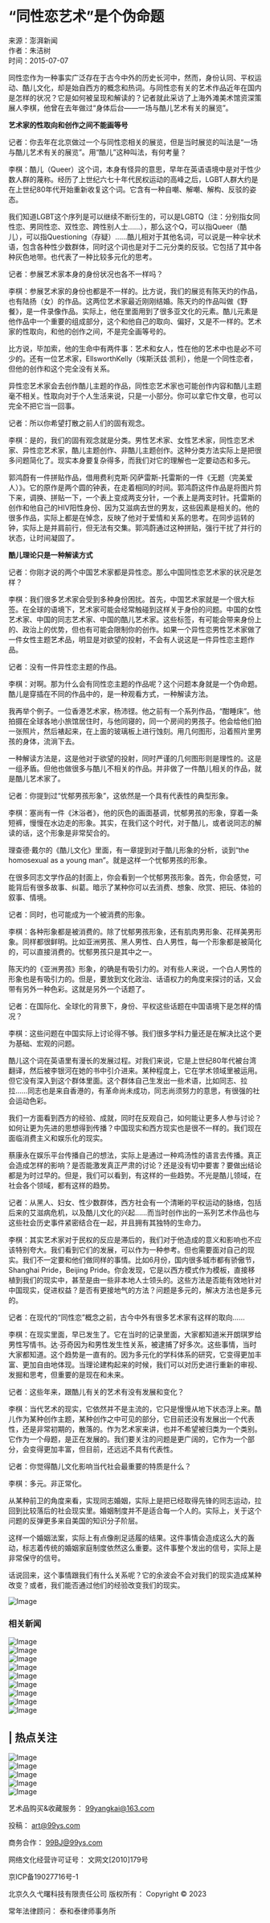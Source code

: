 # “同性恋艺术”是个伪命题 

来源：澎湃新闻  
作者：朱洁树  
时间：2015-07-07  

同性恋作为一种事实广泛存在于古今中外的历史长河中，然而，身份认同、平权运动、酷儿文化，却是始自西方的概念和热词。与同性恋有关的艺术作品近年在国内是怎样的状况？它是如何被呈现和解读的？记者就此采访了上海外滩美术馆资深策展人李棋，他曾在去年做过“身体后台——一场与酷儿艺术有关的展览”。

**艺术家的性取向和创作之间不能画等号**

记者：你去年在北京做过一个与同性恋相关的展览，但是当时展览的叫法是“一场与酷儿艺术有关的展览”。用“酷儿”这种叫法，有何考量？

李棋：酷儿（Queer）这个词，本身有怪异的意思，早年在英语语境中是对于性少数人群的蔑称。经历了上世纪六七十年代民权运动的高峰之后，LGBT人群大约是在上世纪80年代开始重新收复这个词。它含有一种自嘲、解嘲、解构、反驳的姿态。

我们知道LGBT这个序列是可以继续不断衍生的，可以是LGBTQ（注：分别指女同性恋、男同性恋、双性恋、跨性别人士……），那么这个Q，可以指Queer（酷儿），可以指Questioning（存疑）……酷儿相对于其他名词，可以说是一种伞状术语，包含各种性少数群体，同时这个词也是对于二元分类的反驳。它包括了其中各种灰色地带。也代表了一种比较多元化的思考。

记者：参展艺术家本身的身份状况也各不一样吗？

李棋：参展艺术家的身份也都是不一样的。比方说，我们的展览有陈天灼的作品，也有陆扬（女）的作品。这两位艺术家最近刚刚结婚。陈天灼的作品叫做《野餐》，是一件录像作品。实际上，他在里面用到了很多亚文化的元素。酷儿元素是他作品中一个重要的组成部分，这个和他自己的取向、偏好，又是不一样的。艺术家的性取向，和他的创作之间，不是完全画等号的。

比方说，毕加索，他的生命中有两件事：艺术和女人，性在他的艺术中也是必不可少的。还有一位艺术家，EllsworthKelly（埃斯沃兹·凯利），他是一个同性恋者，但他的创作和这个完全没有关系。

异性恋艺术家会去创作酷儿主题的作品，同性恋艺术家也可能创作内容和酷儿主题毫不相关。性取向对于个人生活来说，只是一小部分。你可以拿它作文章，也可以完全不把它当一回事。

记者：所以你希望打散之前人们的固有观念。

李棋：是的，我们的固有观念就是分类。男性艺术家、女性艺术家，同性恋艺术家、异性恋艺术家，酷儿主题创作、非酷儿主题创作。这种分类方法实际上是把很多问题简化了。现实本身要复杂得多，而我们对它的理解也一定要动态和多元。

郭鸿蔚有一件拼贴作品，借用费利克斯·冈萨雷斯-托雷斯的一件《无题（完美爱人）》。它的原作是两个圆的钟表，在走着相同的时间。郭鸿蔚这件作品是将图片剪下来，调换、拼贴一下，一个表上变成两支分针，一个表上是两支时针。托雷斯的创作和他自己的HIV阳性身份、因为艾滋病去世的男友，这些因素是相关的。他的很多作品，实际上都是在悼念，反映了他对于爱情和关系的思考。在同步运转的钟，实际上是并肩前行，但无法有交集。郭鸿蔚通过这种拼贴，强行干扰了并行的状态，让时间凝固了。

**酷儿理论只是一种解读方式**

记者：你刚才说的两个中国艺术家都是异性恋。那么中国同性恋艺术家的状况是怎样？

李棋：我们很多艺术家会受到多种身份困扰。首先，中国艺术家就是一个很大标签。在全球的语境下，艺术家可能会经常触碰到这样关于身份的问题。中国的女性艺术家、中国的同志艺术家、中国的酷儿艺术家。这些标签，有可能会带来身份上的、政治上的优势，但也有可能会限制你的创作。如果一个异性恋男性艺术家做了一件女性主题艺术品，明显是对欲望的投射，不会有人说这是一件异性恋主题作品。

记者：没有一件异性恋主题的作品。

李棋：对啊。那为什么会有同性恋主题的作品呢？这个问题本身就是一个伪命题。酷儿是穿插在不同的作品中的，是一种观看方式，一种解读方法。

我再举个例子。一位香港艺术家，杨沛铿。他之前有一个系列作品，“酣睡床”。他拍摄在全球各地小旅馆居住时，与他同寝的，同一个房间的男孩子。他会给他们拍一张照片，然后裱起来，在上面的玻璃板上进行蚀刻。用几何图形，沿着照片里男孩的身体，流淌下去。

一种解读方法是，这是他对于欲望的投射，同时严谨的几何图形则是理性的。这是一组矛盾。但他也做很多与酷儿不相关的作品。并非做了一件酷儿相关的作品，就是酷儿艺术家了。

记者：你提到过“忧郁男孩形象”，这依然是一个具有代表性的典型形象。

李棋：塞尚有一件《沐浴者》，他的灰色的画面基调，忧郁男孩的形象，穿着一条短裤，慢慢在水边走的形象。其实，在我们这个时代，对于酷儿，或者说同志的解读的话，这个形象是非常契合的。

理查德·戴尔的《酷儿文化》里面，有一章提到对于酷儿形象的分析，谈到“the homosexual as a young man”。就是这样一个忧郁男孩的形象。

在很多同志文学作品的封面上，你会看到一个忧郁男孩形象。首先，你会感觉，可能背后有很多故事、纠葛。暗示了某种你可以去消费、想象、欣赏、把玩、体验的叙事、情境。

记者：同时，也可能成为一个被消费的形象。

李棋：各种形象都是被消费的。除了忧郁男孩形象，还有肌肉男形象、花样美男形象。同样都很鲜明。比如亚洲男孩、黑人男性、白人男性，每一个形象都是被简化的，可以直接消费的。忧郁男孩只是其中之一。

陈天灼的《亚洲男孩》形象，的确是有吸引力的。对有些人来说，一个白人男性的形象也是有吸引力的。但是，要放到文化政治、话语权力的角度来探讨的话，又会带有另外一种色彩。这就是另外一个话题了。

记者：在国际化、全球化的背景下，身份、平权这些话题在中国语境下是怎样的情况？

李棋：这些问题在中国实际上讨论得不够。我们很多学科力量还是在解决比这个更为基础、宏观的问题。

酷儿这个词在英语里有漫长的发展过程。对我们来说，它是上世纪80年代被台湾翻译，然后被李银河在她的书中引介进来。某种程度上，它在学术领域里被运用。但它没有深入到这个群体里面。这个群体自己生发出一些术语，比如同志、拉拉……同志也是来自香港的，有革命尚未成功，同志尚须努力的意思，有很强的社会运动色彩。

我们一方面看到西方的经验、成就，同时在反观自己，如何能让更多人参与讨论？如何让更为先进的思想得到传播？中国现实和西方现实也是很不一样的。我们现在面临消费主义和娱乐化的现实。

蔡康永在娱乐平台传播自己的想法，实际上是通过一种鸡汤性的语言去传播。真正会造成怎样的影响？是否能激发真正严肃的讨论？还是没有切中要害？要做出结论都是为时过早的。但是，我们可以看到，有这样的一些趋势。不光是酷儿领域，在社会各个领域，都有这样的趋势。

记者：从黑人、妇女、性少数群体，西方社会有一个清晰的平权运动的脉络，包括后来的艾滋病危机，以及酷儿文化的兴起……而当时创作出的一系列艺术作品也与这些社会历史事件紧密结合在一起，并且拥有其独特的生命力。

李棋：其实艺术家对于民权的反应是滞后的，我们对于他造成的意义和影响也不应该特别夸大。我们看到它们的发展，可以作为一种参考。但也需要面对自己的现实。我们不一定要和他们做同样的事情。比如6月份，国内很多城市都有骄傲节，Shanghai Pride，Beijing Pride。你会发现，它是以西方模式作为模板，直接移植到我们的现实中，甚至是由一些非本地人士领头的。这些方法是否能有效地针对中国现实，促进权益？是否有更接地气的方法？问题是多元的，解决方法也是多元的。

记者：在现代的“同性恋”概念之前，古今中外有很多艺术家有这样的取向……

李棋：在现实里面，早已发生了。它在当时的记录里面，大家都知道米开朗琪罗给男性写情书。达·芬奇因为和男性发生性关系，被逮捕了好多次。这些事情，当时大家都知道。这个趋势是一直有的。因为多元化的学科体系的研究，它变得更加丰富、更加自由地体现。当理论建构起来的时候，我们可以对历史进行重新的审视、发掘和思考，但重要的是现在和未来。

记者：这些年来，跟酷儿有关的艺术有没有发展和变化？

李棋：当代艺术的现实，它依然并不是主流的，它只是慢慢从地下状态浮上来。酷儿作为某种创作主题，某种创作之中可见的部分，它目前还没有发展出一个代表性，还是非常初期的，散落的。作为艺术家来讲，也并不希望被归类为一个类别。它作为一个母题，是正在发展的。我们要关注的问题是更广阔的，它作为一个部分，会变得更加丰富，但目前，还远远不具有代表性。

记者：你觉得酷儿文化影响当代社会最重要的特质是什么？

李棋：多元。非正常化。

从某种前卫的角度来看，实现同志婚姻，实际上是把已经取得先锋的同志运动，拉回到比较落后的社会现实里。婚姻制度并不是适合每一个人的。实际上，关于这个问题的反弹更多来自美国的知识分子阶层。

这样一个婚姻法案，实际上有点像削足适履的结果。这件事情会造成这么大的轰动，标志着传统的婚姻家庭制度依然这么重要。这件事整个发出的信号，实际上是非常保守的信号。

话说回来，这个事情跟我们有什么关系呢？它的余波会不会对我们的现实造成某种改变？或者，我们能否通过他们的经验改变我们的现实。

![Image](https://image.99ys.com/2024/12/2fb9797f82b132b139cc29f180863f00.png)

### 相关新闻

![Image](https://image.99ys.com/2020/09/180X120/640.gif)  
![Image](https://image.99ys.com/2020/09/180X120/image-1.jpeg)  
![Image](https://image.99ys.com/2020/09/180X120/image-18.jpeg)  
![Image](https://image.99ys.com/2020/09/180X120/1-12.jpg)  
![Image](https://image.99ys.com/2020/09/180X120/6401-7.jpg)  
![Image](https://image.99ys.com/2020/09/180X120/image005-4.jpg)  
![Image](https://image.99ys.com/2020/09/180X120/1-54.jpg)  
![Image](https://image.99ys.com/2020/09/180X120/image004-2.jpg)  
![Image](https://image.99ys.com/2025/02/18ae49b5939676ffac64e4957814d0a0.jpg)  

## | 热点关注

![Image](https://image.99ys.com/2025/02/300X180/698d3b33e01937f16ff3669ae8698782.jpg)  
![Image](https://image.99ys.com/2025/02/300X180/4718836000685d471d5e5ed8588f2c0e.jpg)  
![Image](https://image.99ys.com/2025/02/300X180/142c136c9cb2a9abb302b31b3a399bd5.png)  
![Image](https://image.99ys.com/2025/02/300X180/a45819b304e2fe262e2fcbd5b27232b3.jpg)  
![Image](https://image.99ys.com/2025/01/300X180/47f05d9c1cd4150306a0da68c1d4babb.jpg)  

艺术品购买&收藏服务： 99yangkai@163.com  

投稿： art@99ys.com  

商务合作： 99BJ@99ys.com  

网络文化经营许可证号： 文网文\[2010\]179号  

京ICP备19027716号-1  

北京久久弋曙科技有限责任公司 版权所有： Copyright © 2023  

常年法律顾问： 泰和泰律师事务所  